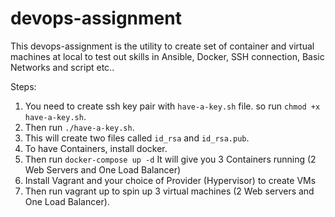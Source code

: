 # devops-assignment
This devops-assignment is the utility to create set of container and virtual machines at local to test out skills in Ansible, Docker, SSH connection, Basic Networks and script etc..

Steps:
1. You need to create ssh key pair with `have-a-key.sh` file. so run `chmod +x have-a-key.sh`.
2. Then run `./have-a-key.sh`.
3. This will create two files called `id_rsa` and `id_rsa.pub`.
4. To have Containers, install docker.
5. Then run `docker-compose up -d` It will give you 3 Containers running (2 Web Servers and One Load Balancer)  
6. Install Vagrant and your choice of Provider (Hypervisor) to create VMs
7. Then run vagrant up to spin up 3 virtual machines (2 Web servers and One Load Balancer).
